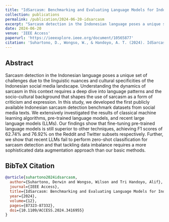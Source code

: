 ```yaml
---
title: "IdSarcasm: Benchmarking and Evaluating Language Models for Indonesian Sarcasm Detection"
collection: publications
permalink: /publication/2024-06-20-idsarcasm
excerpt: "Sarcasm detection in the Indonesian language poses a unique set of challenges due to the linguistic nuances and cultural specificities of the Indonesian social media landscape. Understanding the dynamics of sarcasm in this context requires a deep dive into language patterns and the socio-cultural background that shapes the use of sarcasm as a form of criticism and expression. In this study, we developed the first publicly available Indonesian sarcasm detection benchmark datasets from social media texts. We extensively investigated the results of classical machine learning algorithms, pre-trained language models, and recent large language models (LLMs). Our findings show that fine-tuning pre-trained language models is still superior to other techniques, achieving F1 scores of 62.74% and 76.92% on the Reddit and Twitter subsets respectively. Further, we show that recent LLMs fail to perform zero-shot classification for sarcasm detection and that tackling data imbalance requires a more sophisticated data augmentation approach than our basic methods."
date: 2024-06-20
venue: 'IEEE Access'
paperurl: 'https://ieeexplore.ieee.org/document/10565877'
citation: 'Suhartono, D., Wongso, W., & Handoyo, A. T. (2024). IdSarcasm: Benchmarking and Evaluating Language Models for Indonesian Sarcasm Detection. <i>IEEE Access</i>.'
---
```


## Abstract

Sarcasm detection in the Indonesian language poses a unique set of challenges due to the linguistic nuances and cultural specificities of the Indonesian social media landscape. Understanding the dynamics of sarcasm in this context requires a deep dive into language patterns and the socio-cultural background that shapes the use of sarcasm as a form of criticism and expression. In this study, we developed the first publicly available Indonesian sarcasm detection benchmark datasets from social media texts. We extensively investigated the results of classical machine learning algorithms, pre-trained language models, and recent large language models (LLMs). Our findings show that fine-tuning pre-trained language models is still superior to other techniques, achieving F1 scores of 62.74% and 76.92% on the Reddit and Twitter subsets respectively. Further, we show that recent LLMs fail to perform zero-shot classification for sarcasm detection and that tackling data imbalance requires a more sophisticated data augmentation approach than our basic methods.

## BibTeX Citation

```bibtex
@article{suhartono2024idsarcasm,
  author={Suhartono, Derwin and Wongso, Wilson and Tri Handoyo, Alif},
  journal={IEEE Access}, 
  title={IdSarcasm: Benchmarking and Evaluating Language Models for Indonesian Sarcasm Detection}, 
  year={2024},
  volume={12},
  pages={87323-87332},
  doi={10.1109/ACCESS.2024.3416955}
}
```